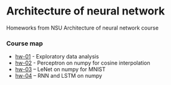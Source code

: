 # Architecture of neural network
Homeworks from NSU Architecture of neural network course

### Course map

* [hw-01](hw-01) - Exploratory data analysis 
* [hw-02](hw-02) - Perceptron on numpy for cosine interpolation
* [hw-03](hw-03) – LeNet on numpy for MNIST
* [hw-04](hw-04) – RNN and LSTM on numpy
